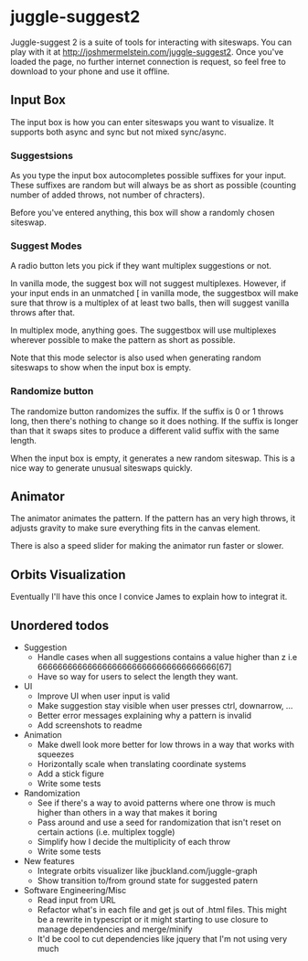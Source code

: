 # juggle-suggest2

Juggle-suggest 2 is a suite of tools for interacting with siteswaps. You can
play with it at http://joshmermelstein.com/juggle-suggest2. Once you've loaded
the page, no further internet connection is request, so feel free to download to
your phone and use it offline.

## Input Box

The input box is how you can enter siteswaps you want to visualize. It supports
both async and sync but not mixed sync/async.

### Suggestsions

As you type the input box autocompletes possible suffixes for your input. These
suffixes are random but will always be as short as possible (counting number of
added throws, not number of chracters).

Before you've entered anything, this box will show a randomly chosen siteswap.

### Suggest Modes

A radio button lets you pick if they want multiplex suggestions or not.

In vanilla mode, the suggest box will not suggest multiplexes. However, if your
input ends in an unmatched [ in vanilla mode, the suggestbox will make
sure that throw is a multiplex of at least two balls, then will suggest vanilla
throws after that.

In multiplex mode, anything goes. The suggestbox will use multiplexes wherever
possible to make the pattern as short as possible.

Note that this mode selector is also used when generating random siteswaps to
show when the input box is empty.

### Randomize button

The randomize button randomizes the suffix. If the suffix is 0 or 1 throws long,
then there's nothing to change so it does nothing. If the suffix is longer than
that it swaps sites to produce a different valid suffix with the same length.

When the input box is empty, it generates a new random siteswap. This is a nice
way to generate unusual siteswaps quickly.

## Animator

The animator animates the pattern. If the pattern has an very high throws, it
adjusts gravity to make sure everything fits in the canvas element.

There is also a speed slider for making the animator run faster or slower.

## Orbits Visualization

Eventually I'll have this once I convice James to explain how to integrat it.

## Unordered todos

 - Suggestion
   - Handle cases when all suggestions contains a value higher than z i.e
     666666666666666666666666666666666666[67]
   - Have so way for users to select the length they want.
 - UI
   - Improve UI when user input is valid
   - Make suggestion stay visible when user presses ctrl, downarrow, ...
   - Better error messages explaining why a pattern is invalid
   - Add screenshots to readme
 - Animation
   - Make dwell look more better for low throws in a way that works with
     squeezes
   - Horizontally scale when translating coordinate systems
   - Add a stick figure
   - Write some tests
 - Randomization
   - See if there's a way to avoid patterns where one throw is much higher than
     others in a way that makes it boring
   - Pass around and use a seed for randomization that isn't reset on certain
     actions (i.e. multiplex toggle)
   - Simplify how I decide the multiplicity of each throw
   - Write some tests
 - New features
   - Integrate orbits visualizer like jbuckland.com/juggle-graph
   - Show transition to/from ground state for suggested patern
 - Software Engineering/Misc
   - Read input from URL
   - Refactor what's in each file and get js out of .html files. This might be a
     rewrite in typescript or it might starting to use closure to manage
     dependencies and merge/minify
   - It'd be cool to cut dependencies like jquery that I'm not using very much
 

